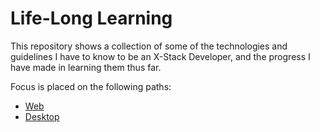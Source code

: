 # Life-Long Learning

This repository shows a collection of some of the technologies and guidelines I have to know to be an X-Stack Developer, and the progress I have made in learning them thus far.

Focus is placed on the following paths:
* [Web](/Web)
* [Desktop](/Desktop)
